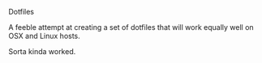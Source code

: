 Dotfiles

A feeble attempt at creating a set of dotfiles that will work equally well on OSX and Linux hosts.

Sorta kinda worked.
